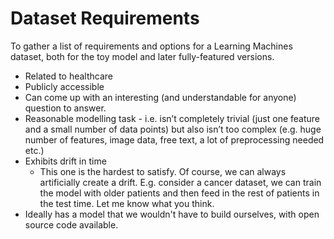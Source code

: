 # Dataset Requirements

To gather a list of requirements and options for a Learning Machines dataset, both for the toy model and later fully-featured versions.

- Related to healthcare
- Publicly accessible
- Can come up with an interesting (and understandable for anyone) question to answer.
- Reasonable modelling task - i.e. isn’t completely trivial (just one feature and a small number of data points) but also isn’t too complex (e.g. huge number of features, image data, free text, a lot of preprocessing needed etc.)
- Exhibits drift in time
  - This  one is the hardest to satisfy. Of course, we can always artificially create a drift. E.g. consider a cancer dataset, we can train the model with older patients and then feed in the rest of patients in the test time. Let me know what you think.
- Ideally has a model that we wouldn't have to build ourselves, with open source code available.
